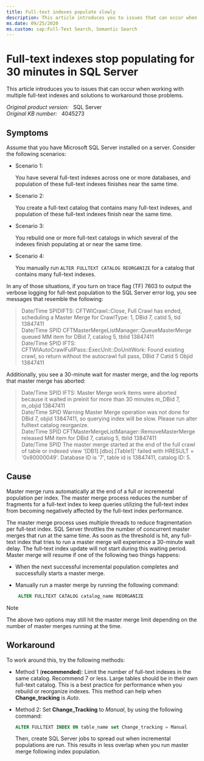 ```yaml
---
title: Full-text indexes populate slowly
description: This article introduces you to issues that can occur when working with multiple full-text indexes and solutions to workaround those problems.
ms.date: 09/25/2020
ms.custom: sap:Full-Text Search, Semantic Search
---
```

# Full-text indexes stop populating for 30 minutes in SQL Server

This article introduces you to issues that can occur when working with multiple full-text indexes and solutions to workaround those problems.

_Original product version:_ &nbsp; SQL Server  
_Original KB number:_ &nbsp; 4045273

## Symptoms

Assume that you have Microsoft SQL Server installed on a server. Consider the following scenarios:  

- Scenario 1:

    You have several full-text indexes across one or more databases, and population of these full-text indexes finishes near the same time.
- Scenario 2:

    You create a full-text catalog that contains many full-text indexes, and population of these full-text indexes finish near the same time.
- Scenario 3:

    You rebuild one or more full-text catalogs in which several of the indexes finish populating at or near the same time.
- Scenario 4:

    You manually run `ALTER FULLTEXT CATALOG REORGANIZE` for a catalog that contains many full-text indexes.

In any of those situations, if you turn on trace flag (TF) 7603 to output the verbose logging for full-text population to the SQL Server error log, you see messages that resemble the following:

> Date/Time SPIDIFTS: CFTWICrawl::Close, Full Crawl has ended, scheduling a Master Merge for CrawlType: 1, DBid 7, catid 5, tid 13847411  
 Date/Time SPID CFTMasterMergeListManager::QueueMasterMerge queued MM item for DBid 7, catalog 5, tblid 13847411  
 Date/Time SPID IFTS: CFTWIAutoCrawlFullPass::ExecUnit::DoUnitWork: Found existing crawl, so return without the autocrawl full pass, DBid 7 Catid 5 Objid 13847411

Additionally, you see a 30-minute wait for master merge, and the log reports that master merge has aborted:

> Date/Time SPID IFTS: Master Merge work items were aborted because it waited in preinit for more than 30 minutes m_DBid 7, m_objid 13847411  
 Date/Time SPID Warning Master Merge operation was not done for DBid 7, objid 13847411, so querying index will be slow. Please run alter fulltext catalog reorganize.  
 Date/Time SPID CFTMasterMergeListManager::RemoveMasterMerge released MM item for DBid 7, catalog 5, tblid 13847411  
 Date/Time SPID The master merge started at the end of the full crawl of table or indexed view '[DB1].[dbo].[Table1]' failed with HRESULT = '0x80000049'. Database ID is '7', table id is 13847411, catalog ID: 5.

## Cause

Master merge runs automatically at the end of a full or incremental population per index. The master merge process reduces the number of fragments for a full-text index to keep queries utilizing the full-text index from becoming negatively affected by the full-text index performance.

The master merge process uses multiple threads to reduce fragmentation per full-text index. SQL Server throttles the number of concurrent master merges that run at the same time. As soon as the threshold is hit, any full-text index that tries to run a master merge will experience a 30-minute wait delay. The full-text index update will not start during this waiting period. Master merge will resume if one of the following two things happens:

- When the next successful incremental population completes and successfully starts a master merge.
- Manually run a master merge by running the following command:

    ```sql
     ALTER FULLTEXT CATALOG catalog_name REORGANIZE
    ```

> [!NOTE]
> The above two options may still hit the master merge limit depending on the number of master merges running at the time.

## Workaround

To work around this, try the following methods:

- Method 1 (**recommended**): Limit the number of full-text indexes in the same catalog. Recommend 7 or less. Large tables should be in their own full-text catalog. This is a best practice for performance when you rebuild or reorganize indexes. This method can help when **Change_tracking** is *Auto*.

- Method 2: Set **Change_Tracking** to *Manual*, by using the following command:

    ```sql
    ALTER FULLTEXT INDEX ON table_name set Change_tracking = Manual
    ```  

    Then, create SQL Server jobs to spread out when incremental populations are run. This results in less overlap when you run master merge following index population.
